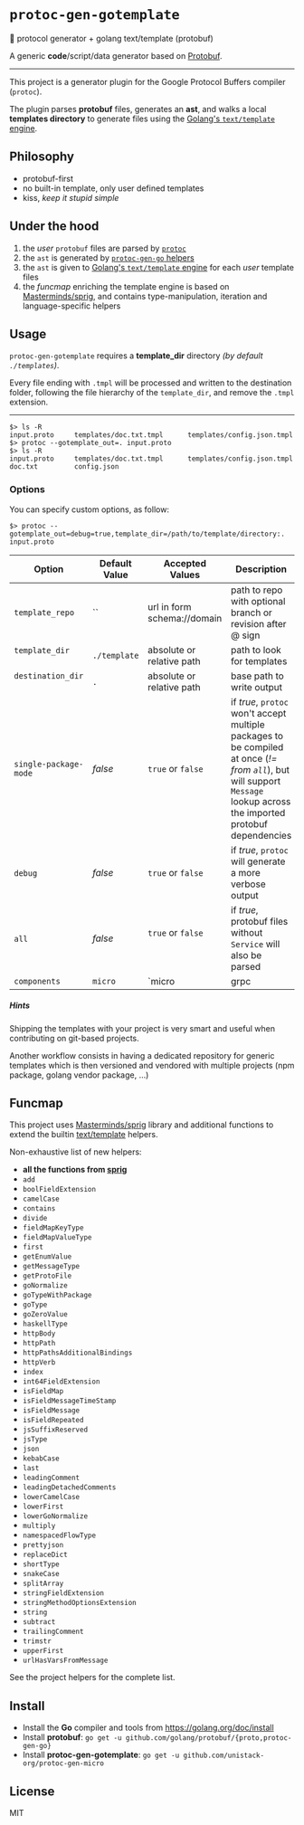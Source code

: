 # `protoc-gen-gotemplate`
:open_file_folder: protocol generator + golang text/template (protobuf)

A generic **code**/script/data generator based on [Protobuf](https://developers.google.com/protocol-buffers/).

---

This project is a generator plugin for the Google Protocol Buffers compiler (`protoc`).

The plugin parses **protobuf** files, generates an **ast**, and walks a local **templates directory** to generate files using the [Golang's `text/template` engine](https://golang.org/pkg/text/template/).

## Philosophy

* protobuf-first
* no built-in template, only user defined templates
* kiss, *keep it stupid simple*

## Under the hood

1. the *user* `protobuf` files are parsed by [`protoc`](https://github.com/google/protobuf/releases)
2. the `ast` is generated by [`protoc-gen-go` helpers](https://github.com/golang/protobuf/tree/master/protoc-gen-go)
3. the `ast` is given to [Golang's `text/template` engine](https://golang.org/pkg/text/template/) for each *user* template files
4. the *funcmap* enriching the template engine is based on [Masterminds/sprig](https://github.com/Masterminds/sprig), and contains type-manipulation, iteration and language-specific helpers

## Usage

`protoc-gen-gotemplate` requires a **template_dir** directory *(by default `./templates`)*.

Every file ending with `.tmpl` will be processed and written to the destination folder, following the file hierarchy of the `template_dir`, and remove the `.tmpl` extension.

---

```console
$> ls -R
input.proto     templates/doc.txt.tmpl      templates/config.json.tmpl
$> protoc --gotemplate_out=. input.proto
$> ls -R
input.proto     templates/doc.txt.tmpl      templates/config.json.tmpl
doc.txt         config.json
```

### Options

You can specify custom options, as follow:

```console
$> protoc --gotemplate_out=debug=true,template_dir=/path/to/template/directory:. input.proto
```

| Option                | Default Value | Accepted Values           | Description
|-----------------------|---------------|---------------------------|-----------------------
| `template_repo`       | ``            | url in form schema://domain | path to repo with optional branch or revision after @ sign
| `template_dir`        | `./template`  | absolute or relative path | path to look for templates
| `destination_dir`     | `.`           | absolute or relative path | base path to write output
| `single-package-mode` | *false*       | `true` or `false`         | if *true*, `protoc` won't accept multiple packages to be compiled at once (*!= from `all`*), but will support `Message` lookup across the imported protobuf dependencies
| `debug`               | *false*       | `true` or `false`         | if *true*, `protoc` will generate a more verbose output
| `all`                 | *false*       | `true` or `false`         | if *true*, protobuf files without `Service` will also be parsed
| `components`          | `micro`       | `micro|grpc|http|chi|gorilla` | some values cant coexists like gorilla/chi or grpc/http

##### Hints

Shipping the templates with your project is very smart and useful when contributing on git-based projects.

Another workflow consists in having a dedicated repository for generic templates which is then versioned and vendored with multiple projects (npm package, golang vendor package, ...)

## Funcmap

This project uses [Masterminds/sprig](https://github.com/Masterminds/sprig) library and additional functions to extend the builtin [text/template](https://golang.org/pkg/text/template) helpers.

Non-exhaustive list of new helpers:

* **all the functions from [sprig](https://github.com/Masterminds/sprig)**
* `add`
* `boolFieldExtension`
* `camelCase`
* `contains`
* `divide`
* `fieldMapKeyType`
* `fieldMapValueType`
* `first`
* `getEnumValue`
* `getMessageType`
* `getProtoFile`
* `goNormalize`
* `goTypeWithPackage`
* `goType`
* `goZeroValue`
* `haskellType`
* `httpBody`
* `httpPath`
* `httpPathsAdditionalBindings`
* `httpVerb`
* `index`
* `int64FieldExtension`
* `isFieldMap`
* `isFieldMessageTimeStamp`
* `isFieldMessage`
* `isFieldRepeated`
* `jsSuffixReserved`
* `jsType`
* `json`
* `kebabCase`
* `last`
* `leadingComment`
* `leadingDetachedComments`
* `lowerCamelCase`
* `lowerFirst`
* `lowerGoNormalize`
* `multiply`
* `namespacedFlowType`
* `prettyjson`
* `replaceDict`
* `shortType`
* `snakeCase`
* `splitArray`
* `stringFieldExtension`
* `stringMethodOptionsExtension`
* `string`
* `subtract`
* `trailingComment`
* `trimstr`
* `upperFirst`
* `urlHasVarsFromMessage`

See the project helpers for the complete list.

## Install

* Install the **Go** compiler and tools from https://golang.org/doc/install
* Install **protobuf**: `go get -u github.com/golang/protobuf/{proto,protoc-gen-go}`
* Install **protoc-gen-gotemplate**: `go get -u github.com/unistack-org/protoc-gen-micro`

## License

MIT
